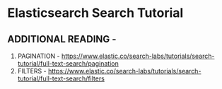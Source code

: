 # Elasticsearch Search Tutorial

## ADDITIONAL READING - 
1. PAGINATION - https://www.elastic.co/search-labs/tutorials/search-tutorial/full-text-search/pagination
2. FILTERS - https://www.elastic.co/search-labs/tutorials/search-tutorial/full-text-search/filters
